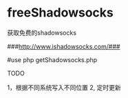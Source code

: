 # freeShadowsocks
获取免费的shadowsocks 

###http://www.ishadowsocks.com/###

#use
php getShadowsocks.php


TODO

1，根据不同系统写入不同位置
2, 定时更新
